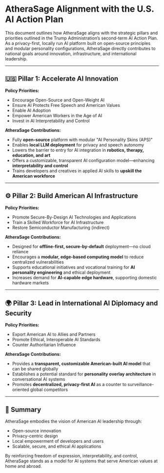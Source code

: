 # AtheraSage Alignment with the U.S. AI Action Plan

This document outlines how AtheraSage aligns with the strategic pillars and priorities outlined in the Trump Administration’s second-term AI Action Plan. As a privacy-first, locally run AI platform built on open-source principles and modular personality configurations, AtheraSage directly contributes to national goals around innovation, infrastructure, and international leadership.

---

## 🇺🇸 Pillar 1: Accelerate AI Innovation

**Policy Priorities:**
- Encourage Open-Source and Open-Weight AI
- Ensure AI Protects Free Speech and American Values
- Enable AI Adoption
- Empower American Workers in the Age of AI
- Invest in AI Interpretability and Control

**AtheraSage Contributions:**
- Fully **open-source** platform with modular "AI Personality Skins (APS)"
- Enables **local LLM deployment** for privacy and speech autonomy
- Lowers the barrier to entry for AI integration in **robotics, therapy, education, and art**
- Offers a customizable, transparent AI configuration model—enhancing **interpretability and control**
- Trains developers and creatives in applied AI skills to **upskill the American workforce**

---

## ⚙️ Pillar 2: Build American AI Infrastructure

**Policy Priorities:**
- Promote Secure-By-Design AI Technologies and Applications
- Train a Skilled Workforce for AI Infrastructure
- Restore Semiconductor Manufacturing (indirect)

**AtheraSage Contributions:**
- Designed for **offline-first, secure-by-default** deployment—no cloud reliance
- Encourages a **modular, edge-based computing model** to reduce centralized vulnerabilities
- Supports educational initiatives and vocational training for **AI personality engineering** and ethical deployment
- Increases demand for **AI-capable edge hardware**, supporting domestic hardware markets

---

## 🌍 Pillar 3: Lead in International AI Diplomacy and Security

**Policy Priorities:**
- Export American AI to Allies and Partners
- Promote Ethical, Interoperable AI Standards
- Counter Authoritarian Influence

**AtheraSage Contributions:**
- Provides a **transparent, customizable American-built AI model** that can be shared globally
- Establishes a potential standard for **personality overlay architecture** in conversational AI systems
- Promotes **decentralized, privacy-first AI** as a counter to surveillance-oriented global competitors

---

## 📌 Summary

AtheraSage embodies the vision of American AI leadership through:
- Open-source innovation
- Privacy-centric design
- Local empowerment of developers and users
- Scalable, secure, and ethical AI applications

By reinforcing freedom of expression, interpretability, and control, AtheraSage stands as a model for AI systems that serve American values at home and abroad.
